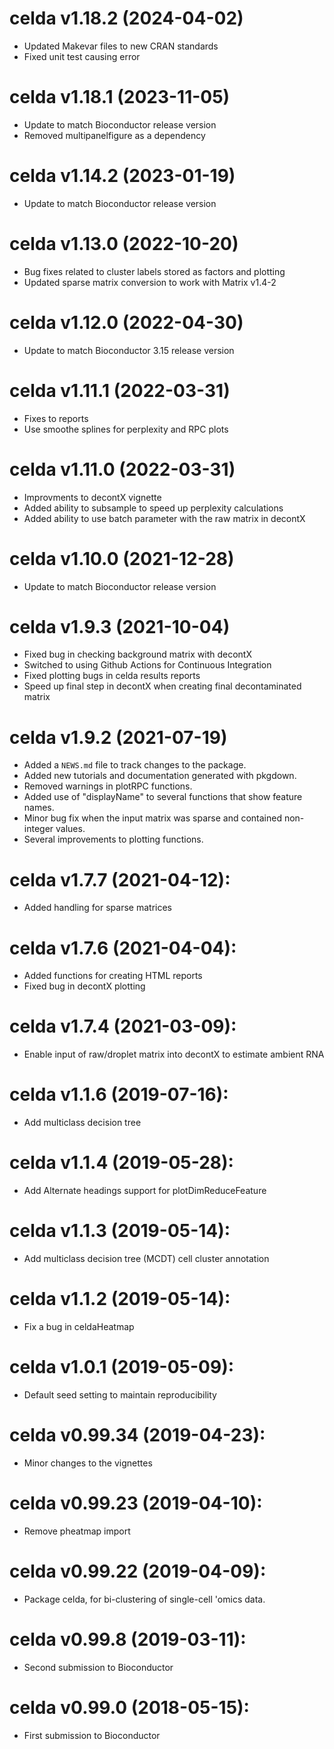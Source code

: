 # celda v1.18.2 (2024-04-02)
* Updated Makevar files to new CRAN standards 
* Fixed unit test causing error

# celda v1.18.1 (2023-11-05)
* Update to match Bioconductor release version
* Removed multipanelfigure as a dependency

# celda v1.14.2 (2023-01-19)
* Update to match Bioconductor release version

# celda v1.13.0 (2022-10-20)
* Bug fixes related to cluster labels stored as factors and plotting
* Updated sparse matrix conversion to work with Matrix v1.4-2

# celda v1.12.0 (2022-04-30)
* Update to match Bioconductor 3.15 release version

# celda v1.11.1 (2022-03-31)
* Fixes to reports
* Use smoothe splines for perplexity and RPC plots

# celda v1.11.0 (2022-03-31)
* Improvments to decontX vignette
* Added ability to subsample to speed up perplexity calculations
* Added ability to use batch parameter with the raw matrix in decontX

# celda v1.10.0 (2021-12-28)
* Update to match Bioconductor release version

# celda v1.9.3 (2021-10-04)
* Fixed bug in checking background matrix with decontX
* Switched to using Github Actions for Continuous Integration
* Fixed plotting bugs in celda results reports
* Speed up final step in decontX when creating final decontaminated matrix

# celda v1.9.2 (2021-07-19)
* Added a `NEWS.md` file to track changes to the package.
* Added new tutorials and documentation generated with pkgdown.
* Removed warnings in plotRPC functions.
* Added use of "displayName" to several functions that show feature names. 
* Minor bug fix when the input matrix was sparse and contained non-integer values.
* Several improvements to plotting functions. 

# celda v1.7.7 (2021-04-12):
* Added handling for sparse matrices

# celda v1.7.6 (2021-04-04):
* Added functions for creating HTML reports
* Fixed bug in decontX plotting

# celda v1.7.4 (2021-03-09):
* Enable input of raw/droplet matrix into decontX to estimate ambient RNA

# celda v1.1.6 (2019-07-16):
* Add multiclass decision tree

# celda v1.1.4 (2019-05-28):
* Add Alternate headings support for plotDimReduceFeature

# celda v1.1.3 (2019-05-14):
* Add multiclass decision tree (MCDT) cell cluster annotation

# celda v1.1.2 (2019-05-14):
* Fix a bug in celdaHeatmap

# celda v1.0.1 (2019-05-09):
* Default seed setting to maintain reproducibility

# celda v0.99.34 (2019-04-23):
* Minor changes to the vignettes

# celda v0.99.23 (2019-04-10):
* Remove pheatmap import

# celda v0.99.22 (2019-04-09):
* Package celda, for bi-clustering of single-cell 'omics data.

# celda v0.99.8 (2019-03-11):
* Second submission to Bioconductor

# celda v0.99.0 (2018-05-15):
* First submission to Bioconductor
